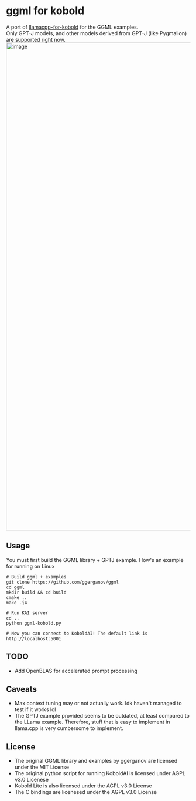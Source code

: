 # ggml for kobold
A port of [llamacpp-for-kobold](https://github.com/LostRuins/llamacpp-for-kobold) for the GGML examples.  
Only GPT-J models, and other models derived from GPT-J (like Pygmalion) are supported right now. 
<img width="1329" alt="image" src="https://user-images.githubusercontent.com/14863137/228918669-1a611159-e1c5-47e5-92e8-57d43617d838.png">

## Usage
You must first build the GGML library + GPTJ example. How's an example for running on Linux
```
# Build ggml + examples
git clone https://github.com/ggerganov/ggml
cd ggml
mkdir build && cd build
cmake ..
make -j4

# Run KAI server
cd ..
python ggml-kobold.py

# Now you can connect to KoboldAI! The default link is http://localhost:5001
```

## TODO
* Add OpenBLAS for accelerated prompt processing

## Caveats
* Max context tuning may or not actually work. Idk haven't managed to test if it works lol
* The GPTJ example provided seems to be outdated, at least compared to the LLama example. Therefore, stuff that is easy to implement in llama.cpp is very cumbersome to implement.

## License
* The original GGML library and examples by ggerganov are licensed under the MIT License
* The original python script for running KoboldAI is licensed under AGPL v3.0 Licenese
* Kobold Lite is also licensed under the AGPL v3.0 License
* The C bindings are licenesed under the AGPL v3.0 License
